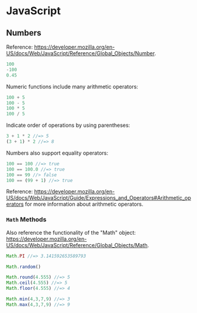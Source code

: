 # JavaScript

## Numbers

Reference: https://developer.mozilla.org/en-US/docs/Web/JavaScript/Reference/Global_Objects/Number.

```` js
100
-100
0.45
````

Numeric functions include many arithmetic operators:

```` js
100 + 5
100 - 5
100 * 5
100 / 5
````

Indicate order of operations by using parentheses:

```` js
3 + 1 * 2 //=> 5
(3 + 1) * 2 //=> 8
````

Numbers also support equality operators:

```` js
100 == 100 //=> true
100 == 100.0 //=> true
100 == 99 //> false
100 == (99 + 1) //=> true
````

Reference: https://developer.mozilla.org/en-US/docs/Web/JavaScript/Guide/Expressions_and_Operators#Arithmetic_operators for more information about arithmetic operators.

### `Math` Methods

Also reference the functionality of the "Math" object: https://developer.mozilla.org/en-US/docs/Web/JavaScript/Reference/Global_Objects/Math.

```` js
Math.PI //=> 3.141592653589793

Math.random()

Math.round(4.555) //=> 5
Math.ceil(4.555) //=> 5
Math.floor(4.555) //=> 4

Math.min(4,3,7,9) //=> 3
Math.max(4,3,7,9) //=> 9
````
